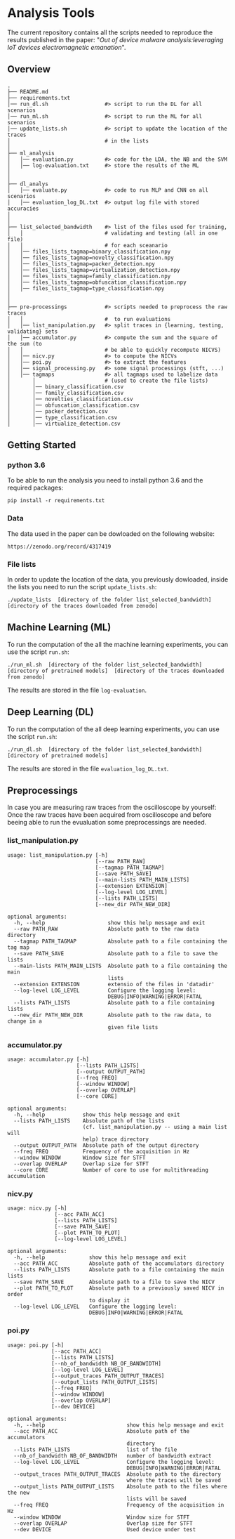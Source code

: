 # Analysis Tools

The current repository contains all the scripts needed to reproduce the results
published in the paper: "*Out of device malware analysis:leveraging IoT devices 
electromagnetic emanation*".

## Overview
```
.
├── README.md
├── requirements.txt
│── run_dl.sh                  #> script to run the DL for all scenarios
│── run_ml.sh                  #> script to run the ML for all scenarios
│── update_lists.sh            #> script to update the location of the traces 
│                              # in the lists 
│
├── ml_analysis
│   │── evaluation.py          #> code for the LDA, the NB and the SVM
│   │── log-evaluation.txt     #> store the results of the ML
│
│
├── dl_analys
│   │── evaluate.py            #> code to run MLP and CNN on all scenarios
│   │── evaluation_log_DL.txt  #> output log file with stored accuracies
│
│
├── list_selected_bandwidth    #> list of the files used for training, 
│   │                          # validating and testing (all in one file)
│   │                          # for each sceanario  
│   │── files_lists_tagmap=binary_classification.npy                              
│   │── files_lists_tagmap=novelty_classification.npy   
│   │── files_lists_tagmap=packer_detection.npy
│   │── files_lists_tagmap=virtualization_detection.npy
│   │── files_lists_tagmap=family_classification.npy 
│   │── files_lists_tagmap=obfuscation_classification.npy
│   │── files_lists_tagmap=type_classification.npy   
│
│
├── pre-processings            #> scripts needed to preprocess the raw traces  
│   │                          #  to run evaluations
│   │── list_manipulation.py   #> split traces in {learning, testing, validating} sets 
│   │── accumulator.py         #> compute the sum and the square of the sum (to 
│   │                          # be able to quickly recompute NICVS)  
│   │── nicv.py                #> to compute the NICVs
│   │── poi.py                 #> to extract the features
│   │── signal_processing.py   #> some signal processings (stft, ...)
│   │── tagmaps                #> all tagmaps used to labelize data 
│       │                      # (used to create the file lists)
│   	│── binary_classification.csv  
│   	│── family_classification.csv  
│   	│── novelties_classification.csv  
│   	│── obfuscation_classification.csv  
│   	│── packer_detection.csv  
│   	│── type_classification.csv  
│   	│── virtualize_detection.csv
```

## Getting Started
### python 3.6
To be able to run the analysis you need to install python 3.6 and the required 
packages:

```
pip install -r requirements.txt
```

### Data
The data used in the paper can be dowloaded on the following website:

```
https://zenodo.org/record/4317419
```

### File lists
In order to update the location of the data, you previously dowloaded, inside 
the lists you need to run the script ``update_lists.sh``:

```
./update_lists  [directory of the folder list_selected_bandwidth] [directory of the traces downloaded from zenodo]
```

## Machine Learning (ML)
To run the computation of the all the machine learning experiments, you can use
the script ``run.sh``:

```
./run_ml.sh  [directory of the folder list_selected_bandwidth] [directory of pretrained models]  [directory of the traces downloaded from zenodo]
```

The results are stored in the file ```log-evaluation```.


## Deep Learning (DL)
To run the computation of the all deep learning experiments, you can use
the script ``run.sh``:

```
./run_dl.sh  [directory of the folder list_selected_bandwidth] [directory of pretrained models]
```

The results are stored in the file ```evaluation_log_DL.txt```.

## Preprocessings
In case you are measuring raw traces from the oscilloscope by yourself:
Once the raw traces have been acquired from oscilloscope and before beeing able to run the evualuation 
some preprocessings are needed. 

### list_manipulation.py
```
usage: list_manipulation.py [-h] 
                            [--raw PATH_RAW] 
                            [--tagmap PATH_TAGMAP] 
                            [--save PATH_SAVE] 
                            [--main-lists PATH_MAIN_LISTS] 
                            [--extension EXTENSION] 
                            [--log-level LOG_LEVEL] 
                            [--lists PATH_LISTS] 
                            [--new_dir PATH_NEW_DIR]

optional arguments:
  -h, --help                    show this help message and exit
  --raw PATH_RAW                Absolute path to the raw data directory
  --tagmap PATH_TAGMAP          Absolute path to a file containing the tag map
  --save PATH_SAVE              Absolute path to a file to save the lists
  --main-lists PATH_MAIN_LISTS  Absolute path to a file containing the main 
                                lists
  --extension EXTENSION         extensio of the files in 'datadir'
  --log-level LOG_LEVEL         Configure the logging level: 
                                DEBUG|INFO|WARNING|ERROR|FATAL
  --lists PATH_LISTS            Absolute path to a file containing lists
  --new_dir PATH_NEW_DIR        Absolute path to the raw data, to change in a 
                                given file lists
```

### accumulator.py
```
usage: accumulator.py [-h]
                      [--lists PATH_LISTS] 
                      [--output OUTPUT_PATH] 
                      [--freq FREQ] 
                      [--window WINDOW] 
                      [--overlap OVERLAP] 
                      [--core CORE]

optional arguments:
  -h, --help            show this help message and exit
  --lists PATH_LISTS    Absolute path of the lists 
                        (cf. list_manipulation.py -- using a main list will 
                        help) trace directory
  --output OUTPUT_PATH  Absolute path of the output directory
  --freq FREQ           Frequency of the acquisition in Hz
  --window WINDOW       Window size for STFT
  --overlap OVERLAP     Overlap size for STFT
  --core CORE           Number of core to use for multithreading accumulation

```

### nicv.py
```
usage: nicv.py [-h] 
               [--acc PATH_ACC] 
               [--lists PATH_LISTS] 
               [--save PATH_SAVE] 
               [--plot PATH_TO_PLOT] 
               [--log-level LOG_LEVEL]

optional arguments:
  -h, --help              show this help message and exit
  --acc PATH_ACC          Absolute path of the accumulators directory
  --lists PATH_LISTS      Absolute path to a file containing the main lists
  --save PATH_SAVE        Absolute path to a file to save the NICV
  --plot PATH_TO_PLOT     Absolute path to a previously saved NICV in order 
                          to display it
  --log-level LOG_LEVEL   Configure the logging level: 
                          DEBUG|INFO|WARNING|ERROR|FATAL
```

### poi.py
```
usage: poi.py [-h] 
              [--acc PATH_ACC] 
              [--lists PATH_LISTS]
              [--nb_of_bandwidth NB_OF_BANDWIDTH] 
              [--log-level LOG_LEVEL] 
              [--output_traces PATH_OUTPUT_TRACES] 
              [--output_lists PATH_OUTPUT_LISTS] 
              [--freq FREQ] 
              [--window WINDOW] 
              [--overlap OVERLAP] 
              [--dev DEVICE]

optional arguments:
  -h, --help                          show this help message and exit
  --acc PATH_ACC                      Absolute path of the accumulators 
                                      directory
  --lists PATH_LISTS                  list of the file
  --nb_of_bandwidth NB_OF_BANDWIDTH   number of bandwidth extract
  --log-level LOG_LEVEL               Configure the logging level: 
                                      DEBUG|INFO|WARNING|ERROR|FATAL
  --output_traces PATH_OUTPUT_TRACES  Absolute path to the directory 
                                      where the traces will be saved
  --output_lists PATH_OUTPUT_LISTS    Absolute path to the files where the new 
                                      lists will be saved
  --freq FREQ                         Frequency of the acquisition in Hz
  --window WINDOW                     Window size for STFT
  --overlap OVERLAP                   Overlap size for STFT
  --dev DEVICE                        Used device under test

```
























